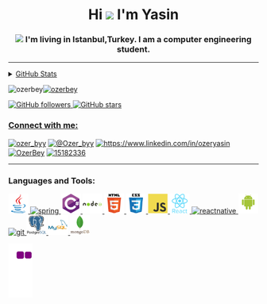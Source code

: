 <h1 align="center">Hi <img src = "https://raw.githubusercontent.com/MartinHeinz/MartinHeinz/master/wave.gif" width = 50px> I'm Yasin</h1>
<h3 align="center"> 
  
  <img src = "https://media2.giphy.com/media/QssGEmpkyEOhBCb7e1/giphy.gif?cid=ecf05e47a0n3gi1bfqntqmob8g9aid1oyj2wr3ds3mg700bl&rid=giphy.gif" width = 32px>
  I'm living in Istanbul,Turkey. I am a computer engineering student.</h3>
  <hr>
<a href="http://ozerbey.github.io">
  
  
<details>
  <summary>GitHub Stats </summary><br>
<p>&nbsp;<img align="center" src="https://github-readme-stats.vercel.app/api?username=ozerbey&show_icons=true&locale=en" alt="ozerbey" />
</details>
  
  


<p><img align="left" src="https://github-readme-stats.vercel.app/api/top-langs?username=ozerbey&show_icons=true&locale=en&layout=compact" alt="ozerbey" /></p></p>



<p align="left"> <img src="https://komarev.com/ghpvc/?username=ozerbey&label=Profile%20views&color=0e75b6&style=flat" alt="ozerbey" />
  
![GitHub followers](https://img.shields.io/github/followers/ozerbey?style=social)
![GitHub stars](https://img.shields.io/github/stars/ozerbey?style=social)
<h3 align="left">Connect with me:</h3>
<p align="left">
<a href="https://twitter.com/ozer_byy" target="blank"><img align="center" src="https://cdn.jsdelivr.net/npm/simple-icons@3.0.1/icons/twitter.svg" alt="ozer_byy" height="30" width="40" /></a>
  <a href="https://medium.com/@Ozer_byy" target="blank"><img align="center" src="https://cdn.jsdelivr.net/npm/simple-icons@3.0.1/icons/medium.svg" alt="@Ozer_byy" height="30" width="30" /></a> 
<a href="https://linkedin.com/in/ozeryasin/" target="blank"><img align="center" src="https://cdn.jsdelivr.net/npm/simple-icons@3.0.1/icons/linkedin.svg" alt="https://www.linkedin.com/in/ozeryasin" height="30" width="40" /></a>
  <a href="https://www.hackerrank.com/OzerBey" target="blank"><img align="center" src="https://cdn.jsdelivr.net/npm/simple-icons@3.0.1/icons/hackerrank.svg" alt="OzerBey" height="30" width="40" /></a>
<a href="https://stackoverflow.com/users/15182336" target="blank"><img align="center" src="https://cdn.jsdelivr.net/npm/simple-icons@3.0.1/icons/stackoverflow.svg" alt="15182336" height="30" width="40" /></a>
</p></p>

</p><hr>
<h3 align="left">Languages and Tools:</h3>

<p align="left"> 
  
    
  <a href="https://www.java.com" target="_blank"> <img src="https://raw.githubusercontent.com/devicons/devicon/master/icons/java/java-original.svg" alt="java" width="40" height="40"/> </a> <a href="https://spring.io/" target="_blank"> <img src="https://www.vectorlogo.zone/logos/springio/springio-icon.svg" alt="spring" width="40" height="40"/> </a><a href="https://www.w3schools.com/cs/" target="_blank"> <img src="https://raw.githubusercontent.com/devicons/devicon/master/icons/csharp/csharp-original.svg" alt="cplusplus" width="40" height="40"/> </a><a href="https://nodejs.org" target="_blank"> <img src="https://raw.githubusercontent.com/devicons/devicon/master/icons/nodejs/nodejs-original-wordmark.svg" alt="nodejs" width="40" height="40"/> </a><!--<a href="https://www.python.org" target="_blank"> <img src="https://raw.githubusercontent.com/devicons/devicon/master/icons/python/python-original.svg" alt="python" width="40" height="40"/> </a>--><a href="https://www.w3.org/html/" target="_blank"> <img src="https://raw.githubusercontent.com/devicons/devicon/master/icons/html5/html5-original-wordmark.svg" alt="html5" width="40" height="40"/> </a><a href="https://www.w3schools.com/css/" target="_blank"> <img src="https://raw.githubusercontent.com/devicons/devicon/master/icons/css3/css3-original-wordmark.svg" alt="css3" width="40" height="40"/> </a> <a href="https://developer.mozilla.org/en-US/docs/Web/JavaScript" target="_blank"> <img src="https://raw.githubusercontent.com/devicons/devicon/master/icons/javascript/javascript-original.svg" alt="javascript" width="40" height="40"/> </a><a href="https://reactjs.org/" target="_blank"> <img src="https://raw.githubusercontent.com/devicons/devicon/master/icons/react/react-original-wordmark.svg" alt="react" width="40" height="40"/> </a><a href="https://reactnative.dev/" target="_blank"> <img src="https://reactnative.dev/img/header_logo.svg" alt="reactnative" width="40" height="40"/> </a><a href="https://developer.android.com" target="_blank"> <img src="https://raw.githubusercontent.com/devicons/devicon/master/icons/android/android-original-wordmark.svg" alt="android" width="40" height="40"/> </a><!--<a href="https://www.docker.com/" target="_blank"> <img src="https://raw.githubusercontent.com/devicons/devicon/master/icons/docker/docker-original-wordmark.svg" alt="docker" width="40" height="40"/> </a>--><a href="https://git-scm.com/" target="_blank"> <img src="https://www.vectorlogo.zone/logos/git-scm/git-scm-icon.svg" alt="git" width="40" height="40"/> </a> <a href="https://www.postgresql.org" target="_blank"> <img src="https://raw.githubusercontent.com/devicons/devicon/master/icons/postgresql/postgresql-original-wordmark.svg" alt="postgresql" width="40" height="40"/> </a>  <a href="https://www.mysql.com/" target="_blank"> <img src="https://raw.githubusercontent.com/devicons/devicon/master/icons/mysql/mysql-original-wordmark.svg" alt="mysql" width="40" height="40"/> </a> <a href="https://www.mongodb.com/" target="_blank"> <img src="https://raw.githubusercontent.com/devicons/devicon/master/icons/mongodb/mongodb-original-wordmark.svg" alt="mongodb" width="40" height="40"/> </a><!--<a href="https://vuejs.org/" target="_blank"> <img src="https://raw.githubusercontent.com/devicons/devicon/master/icons/vuejs/vuejs-original-wordmark.svg" alt="vuejs" width="40" height="40"/> </a>
  <a href="https://webpack.js.org" target="_blank"> <img src="https://raw.githubusercontent.com/devicons/devicon/d00d0969292a6569d45b06d3f350f463a0107b0d/icons/webpack/webpack-original-wordmark.svg" alt="webpack" width="40" height="40"/> </a> </p>-->

![snake gif](https://github.com/ozerbey/ozerbey/blob/output/github-contribution-grid-snake.gif)
